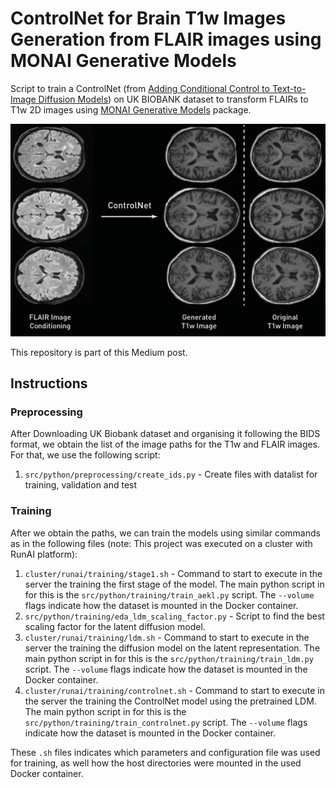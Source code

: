 # ControlNet for Brain T1w Images Generation from FLAIR images using MONAI Generative Models

Script to train a ControlNet (from [Adding Conditional Control to Text-to-Image Diffusion Models](https://arxiv.org/abs/2302.05543))
on UK BIOBANK dataset to transform FLAIRs to T1w 2D images using [MONAI Generative Models](https://github.com/Project-MONAI/GenerativeModels)
package.

![ControlNet Samples](https://github.com/Warvito/generative_brain_controlnet/blob/main/assets/figure_samples.png?raw=true)

This repository is part of this Medium post.

## Instructions
### Preprocessing
After Downloading UK Biobank dataset and organising it following the BIDS format, we obtain the list of the image paths
for the T1w and FLAIR images. For that, we use the following script:

1) `src/python/preprocessing/create_ids.py` -  Create files with datalist for training, validation and test

### Training
After we obtain the paths, we can train the models using similar commands as in the following files (note: This project was
executed on a cluster with RunAI platform):

1) `cluster/runai/training/stage1.sh` - Command to start to execute in the server the training the first stage of the model.
The main python script in for this is the `src/python/training/train_aekl.py` script. The `--volume` flags indicate how the dataset
is mounted in the Docker container.
2) `src/python/training/eda_ldm_scaling_factor.py` - Script to find the best scaling factor for the latent diffusion model.
3) `cluster/runai/training/ldm.sh` - Command to start to execute in the server the training the diffusion model on the latent representation.
The main python script in for this is the `src/python/training/train_ldm.py` script. The `--volume` flags indicate how the dataset
is mounted in the Docker container.
4) `cluster/runai/training/controlnet.sh` - Command to start to execute in the server the training the ControlNet model using the pretrained LDM.
The main python script in for this is the `src/python/training/train_controlnet.py` script. The `--volume` flags indicate how the dataset
is mounted in the Docker container.

These `.sh` files indicates which parameters and configuration file was used for training, as well how the host directories
were mounted in the used Docker container.
